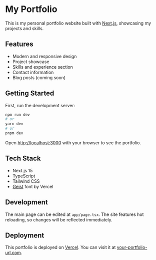 # My Portfolio

This is my personal portfolio website built with [Next.js](https://nextjs.org), showcasing my projects and skills.

## Features

- Modern and responsive design
- Project showcase
- Skills and experience section
- Contact information
- Blog posts (coming soon)

## Getting Started

First, run the development server:

```bash
npm run dev
# or
yarn dev
# or
pnpm dev
```

Open [http://localhost:3000](http://localhost:3000) with your browser to see the portfolio.

## Tech Stack

- Next.js 15
- TypeScript
- Tailwind CSS
- [Geist](https://vercel.com/font) font by Vercel

## Development

The main page can be edited at `app/page.tsx`. The site features hot reloading, so changes will be reflected immediately.

## Deployment

This portfolio is deployed on [Vercel](https://vercel.com). You can visit it at [your-portfolio-url.com](https://your-portfolio-url.com).
